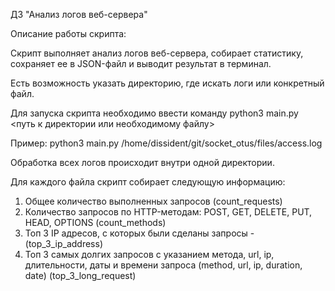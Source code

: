 ДЗ "Анализ логов веб-сервера"

Описание работы скрипта:

Cкрипт выполняет анализ логов веб-сервера, собирает статистику, сохраняет ее в JSON-файл и выводит результат в терминал.

Есть возможность указать директорию, где искать логи или конкретный файл.

Для запуска скрипта необходимо ввести команду python3 main.py <путь к директории или необходимому файлу>

Пример: python3 main.py /home/dissident/git/socket_otus/files/access.log

Обработка всех логов происходит внутри одной директории.

Для каждого файла скрипт собирает следующую информацию:
1. Общее количество выполненных запросов (count_requests)
2. Количество запросов по HTTP-методам: POST, GET, DELETE, PUT, HEAD, OPTIONS (count_methods)
3. Топ 3 IP адресов, с которых были сделаны запросы - (top_3_ip_address)
4. Топ 3 самых долгих запросов с указанием метода, url, ip, длительности, даты и времени запроса (method, url, ip,
   duration, date) (top_3_long_request)
